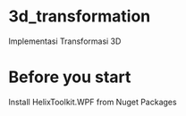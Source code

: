 # 3d_transformation
Implementasi Transformasi 3D

# Before you start
Install HelixToolkit.WPF from Nuget Packages
